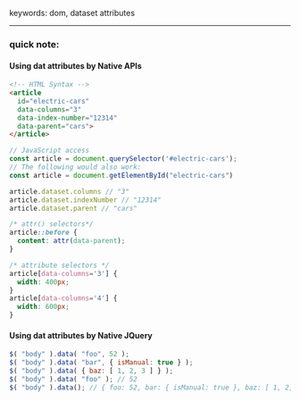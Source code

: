 keywords: dom, dataset attributes

---
### quick note:
#### Using dat attributes by Native APIs
```html
<!-- HTML Syntax -->
<article
  id="electric-cars"
  data-columns="3"
  data-index-number="12314"
  data-parent="cars">
</article>
```

```js
// JavaScript access
const article = document.querySelector('#electric-cars');
// The following would also work:
const article = document.getElementById("electric-cars")

article.dataset.columns // "3"
article.dataset.indexNumber // "12314"
article.dataset.parent // "cars"
```

```css 
/* attr() selectors*/
article::before {
  content: attr(data-parent);
}

/* attribute selectors */
article[data-columns='3'] {
  width: 400px;
}
article[data-columns='4'] {
  width: 600px;
}
```

#### Using dat attributes by Native JQuery
```js
$( "body" ).data( "foo", 52 );
$( "body" ).data( "bar", { isManual: true } );
$( "body" ).data( { baz: [ 1, 2, 3 ] } );
$( "body" ).data( "foo" ); // 52
$( "body" ).data(); // { foo: 52, bar: { isManual: true }, baz: [ 1, 2, 3 ] }
```